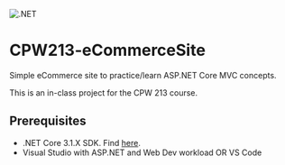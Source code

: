![.NET](https://github.com/AlgidPenguin/CPW213-eCommerceSite/workflows/.NET/badge.svg)
# CPW213-eCommerceSite
Simple eCommerce site to practice/learn ASP.NET Core MVC concepts.

This is an in-class project for the CPW 213 course.

## Prerequisites
- .NET Core 3.1.X SDK. Find [here](https://dotnet.microsoft.com/download).
- Visual Studio with ASP.NET and Web Dev workload OR VS Code
